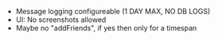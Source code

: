 - Message logging configureable (1 DAY MAX, NO DB LOGS)
- UI: No screenshots allowed
- Maybe no "addFriends", if yes then only for a timespan